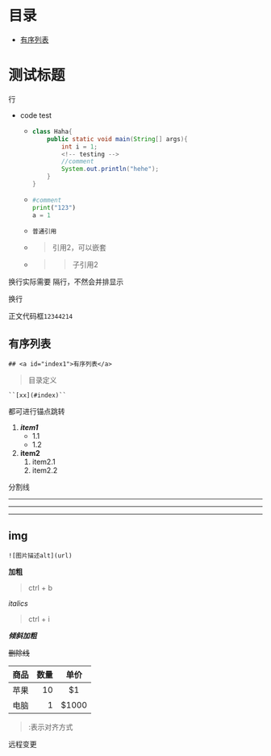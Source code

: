 # 目录
- [有序列表](#有序列表)

# 测试标题
行
- code test
  - ```java
    class Haha{
        public static void main(String[] args){
            int i = 1;
            <!-- testing -->
            //comment
            System.out.println("hehe");
        }
    }
     ```
  - ```python
    #comment
    print("123")
    a = 1
  - ```
    普通引用
    ```

  - >引用2，可以嵌套
  - >>子引用2

换行实际需要 隔行，不然会并排显示

换行

正文代码框``12344214``

## 有序列表

``## <a id="index1">有序列表</a>``

> 目录定义
> 
    ``[xx](#index)``

都可进行锚点跳转

1. **_item1_**
   - 1.1
   - 1.2
2. **item2**
   1. item2.1
   2. item2.2

分割线
***
---
___



## img
``![图片描述alt](url)``

**加粗**
>ctrl + b

*italics*
>ctrl + i

***倾斜加粗***

~~删除线~~

|商品|数量|单价|
|-|-------:|:------:|
|苹果|10|\$1|
|电脑|1|\$1000|
> :表示对齐方式

远程变更
